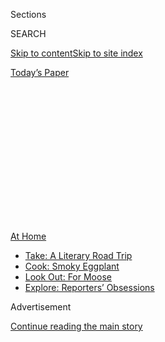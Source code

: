<div id="app">

<div>

<div>

<div>

<div class="NYTAppHideMasthead css-1q2w90k e1suatyy0">

<div class="section css-ui9rw0 e1suatyy2">

<div class="css-eph4ug er09x8g0">

<div class="css-6n7j50">

</div>

<span class="css-1dv1kvn">Sections</span>

<div class="css-10488qs">

<span class="css-1dv1kvn">SEARCH</span>

</div>

[Skip to content](#site-content)[Skip to site
index](#site-index)

</div>

<div class="css-10698na e1huz5gh0">

</div>

</div>

<div id="masthead-bar-one" class="section hasLinks css-15hmgas e1csuq9d3">

<div class="css-uqyvli e1csuq9d0">

</div>

<div class="css-1uqjmks e1csuq9d1">

</div>

<div class="css-9e9ivx">

[](https://myaccount.nytimes.com/auth/login?response_type=cookie&client_id=vi)

</div>

<div class="css-1bvtpon e1csuq9d2">

[Today’s
Paper](https://www.nytimes.com/section/todayspaper)

</div>

</div>

</div>

</div>

<div data-aria-hidden="false">

<div id="site-content" data-role="main">

<div>

<div class="css-1aor85t" style="opacity:0.000000001;z-index:-1;visibility:hidden">

<div class="css-1hqnpie">

<div class="css-epjblv">

<span class="css-100wwgy">A Portuguese Artist’s Chilled Tomato
Soup</span>

</div>

<div class="css-k008qs">

<div class="css-o5pzib">

<span class="css-18z7m18"></span>

<div>

</div>

</div>

<span class="css-1n6z4y">https://nyti.ms/2BaiqLd</span>

<div class="css-1705lsu">

<div class="css-4xjgmj">

<div class="css-4skfbu" data-role="toolbar" data-aria-label="Social Media Share buttons, Save button, and Comments Panel with current comment count" data-testid="share-tools">

  - 
  - 
  - 
  - 
    
    <div class="css-6n7j50">
    
    </div>

  - 

</div>

</div>

</div>

</div>

</div>

</div>

<div id="NYT_TOP_BANNER_REGION" class="css-13pd83m">

<div>

<div id="maps-athome-menu" class="section interactive-content interactive-size-medium css-1edisqu">

<div class="css-17ih8de interactive-body">

<div class="at-home-nav__innerContainer">

<div class="at-home-nav__title">

[At
Home](https://www.nytimes.com/spotlight/at-home?action=click&pgtype=Article&state=default&region=TOP_BANNER&context=at_home_menu)

</div>

  - [Take: A Literary Road
    Trip](https://www.nytimes.com/2020/07/28/books/time-for-a-literary-road-trip.html?action=click&pgtype=Article&state=default&region=TOP_BANNER&context=at_home_menu)
  - [Cook: Smoky
    Eggplant](https://www.nytimes.com/2020/07/29/magazine/bored-with-your-home-cooking-some-smoky-eggplant-will-fix-that.html?action=click&pgtype=Article&state=default&region=TOP_BANNER&context=at_home_menu)
  - [Look Out: For
    Moose](https://www.nytimes.com/2020/07/27/travel/moose-michigan-isle-royale.html?action=click&pgtype=Article&state=default&region=TOP_BANNER&context=at_home_menu)
  - [Explore: Reporters’
    Obsessions](https://www.nytimes.com/interactive/2020/at-home/even-more-reporters-editors-diaries-lists-recommendations.html?action=click&pgtype=Article&state=default&region=TOP_BANNER&context=at_home_menu)

</div>

</div>

</div>

</div>

</div>

<div id="top-wrapper" class="css-1sy8kpn">

<div id="top-slug" class="css-l9onyx">

Advertisement

</div>

[Continue reading the main
story](#after-top)

<div class="ad top-wrapper" style="text-align:center;height:100%;display:block;min-height:250px">

<div id="top" class="place-ad" data-position="top" data-size-key="top">

</div>

</div>

<div id="after-top">

</div>

</div>

<div>

<div id="sponsor-wrapper" class="css-1hyfx7x">

<div id="sponsor-slug" class="css-19vbshk">

Supported by

</div>

[Continue reading the main
story](#after-sponsor)

<div id="sponsor" class="ad sponsor-wrapper" style="text-align:center;height:100%;display:block">

</div>

<div id="after-sponsor">

</div>

</div>

<div class="css-186x18t">

One Good Meal

</div>

<div class="css-1vkm6nb ehdk2mb0">

# A Portuguese Artist’s Chilled Tomato Soup

</div>

For a simple lunch or dinner, Vanessa Barragão often makes arjamolho,
which is healthy, flavorful and perfect for summer.

<div class="css-79elbk" data-testid="photoviewer-wrapper">

<div class="css-z3e15g" data-testid="photoviewer-wrapper-hidden">

</div>

<div class="css-1a48zt4 ehw59r15" data-testid="photoviewer-children">

![<span class="css-1l9o2ey e13ogyst0" data-aria-hidden="true">You can
portion your arjamolho into small bowls if you’re using it as a side
dish. Though you might be tempted to eat straight from the serving
bowl.</span><span class="css-1nlbvxy e1z0qqy90" itemprop="copyrightHolder"><span class="css-1ly73wi e1tej78p0">Credit...</span><span><span>Pedro
Guimarães</span></span></span>](https://static01.nyt.com/images/2020/07/15/t-magazine/15tmag-barragao-03/15tmag-barragao-03-articleLarge.jpg?quality=75&auto=webp&disable=upscale)

</div>

</div>

<div class="css-18e8msd">

<div class="css-vp77d3 epjyd6m0">

<div class="css-1baulvz">

By <span class="css-1baulvz last-byline" itemprop="name">Nick
Marino</span>

</div>

</div>

  - July 17,
    2020

  - 
    
    <div class="css-4xjgmj">
    
    <div class="css-d8bdto" data-role="toolbar" data-aria-label="Social Media Share buttons, Save button, and Comments Panel with current comment count" data-testid="share-tools">
    
      - 
      - 
      - 
      - 
        
        <div class="css-6n7j50">
        
        </div>
    
      - 
    
    </div>
    
    </div>

</div>

</div>

<div class="section meteredContent css-1r7ky0e" name="articleBody" itemprop="articleBody">

<div class="css-1fanzo5 StoryBodyCompanionColumn">

<div class="css-53u6y8">

*In “*[*One Good
Meal*](https://www.nytimes.com/column/one-good-meal?module=inline)*,” we
ask cooking-inclined creative people to share the story behind a
favorite dish they actually make and eat at home on a regular basis —
and not just when they’re trying to impress.*

When summer hits the Iberian Peninsula, everyone starts eating cold
tomato soup. Spaniards, of course, prepare gazpacho — the pinkish purée
that’s often served smooth enough to be drunk like a shot. Meanwhile,
across the border, the Portuguese make *arjamolho*, which is essentially
gazpacho’s fraternal twin. The key difference is the texture,
arjamolho’s being similar to a that of a chunky salsa; it’s a rustic
dish often served alongside other local staples such as grilled
sardines. But for the 28-year-old textile artist [Vanessa
Barragão](https://www.instagram.com/vanessabarragao_work/?hl=en), a
native of the seaside Algarve region of southern Portugal, arjamolho is
the main course. “It’s like a soup,” she says, “but at the same time a
salad.”

</div>

</div>

<div>

</div>

<div class="css-79elbk" data-testid="photoviewer-wrapper">

<div class="css-z3e15g" data-testid="photoviewer-wrapper-hidden">

</div>

<div class="css-1a48zt4 ehw59r15" data-testid="photoviewer-children">

![<span class="css-1l9o2ey e13ogyst0" data-aria-hidden="true">The
Portuguese textile artist Vanessa Barragão, back in her hometown of
Albufeira.</span><span class="css-1nlbvxy e1z0qqy90" itemprop="copyrightHolder"><span class="css-1ly73wi e1tej78p0">Credit...</span><span>Pedro
Guimarães</span></span>](https://static01.nyt.com/images/2020/07/15/t-magazine/15tmag-barragao/15tmag-barragao-articleLarge.jpg?quality=75&auto=webp&disable=upscale)

</div>

</div>

<div class="css-1fanzo5 StoryBodyCompanionColumn">

<div class="css-53u6y8">

Over the past four years, Barragão — a trained fashion designer who
realized, while receiving her master’s degree in fashion design at
Lisbon University, that she didn’t want to make garments after all — has
become one of her country’s most in-demand young artists. “I decided,
‘O.K., this is not for clothes but mostly to put on the wall,’” she
recalls. **** Her work since then has focused on tapestries and rugs,
which she makes using materials discarded from textile-industry
factories. For her tapestries, she works atop a jute canvas, applying
the threads via latch hook, needle felt, macramé and crochet until they
resemble the vibrant, varied landscape of a coral reef. Her [signature
piece](https://www.thisiscolossal.com/2019/07/vanessa-barragao-world-tapestry/)thus
far is also a map of the world; it hangs, at more than six feet high and
nearly 20 feet long, in London’s Heathrow Airport and took Barragão five
months to complete. She’s currently finishing another large tapestry for
the 3HB Hotel, soon to open in the Portuguese city of Faro, just down
the shore from Albufeira, where she was born and recently returned. “I
had 10 years living out of here,” she says from her light-filled studio
near the coast. “I lived in Lisbon and then I decided to go to Porto and
then thought, ‘I’m done.’” Her reasons for going back were simple: Less
traffic. More time to work. Sunny weather. “I can walk everywhere,” she
says. “I have the beach. It’s a better life.”

</div>

</div>

<div class="css-1fanzo5 StoryBodyCompanionColumn">

<div class="css-53u6y8">

She also has her family; her mother and grandmothers have worked
alongside her on artworks, as has her younger sister Telma, who manages
Barragão’s studio. (Telma also grows tomatoes, which proves especially
useful during arjamolho season.) Barragão has realized that she doesn’t
need the big city in order to do her work — “Instagram is the main way
people find me,” she says — and with a schedule booked more than a year
in advance, she’s hardly hurting for clients. In a moment of worldwide
hunkering down, she has found what so many of us seek: success and
tranquillity, close to home.

</div>

</div>

<div class="css-79elbk" data-testid="photoviewer-wrapper">

<div class="css-z3e15g" data-testid="photoviewer-wrapper-hidden">

</div>

<div class="css-1a48zt4 ehw59r15" data-testid="photoviewer-children">

<div class="css-1xdhyk6 erfvjey0">

<span class="css-1ly73wi e1tej78p0">Image</span>

<div class="css-zjzyr8">

<div data-testid="lazyimage-container" style="height:290px">

</div>

</div>

</div>

<span class="css-1l9o2ey e13ogyst0" data-aria-hidden="true">Like most of
the best summer dishes, this one has just a few
ingredients. </span><span class="css-1nlbvxy e1z0qqy90" itemprop="copyrightHolder"><span class="css-1ly73wi e1tej78p0">Credit...</span><span>Pedro
Guimarães</span></span>

</div>

</div>

<div class="css-1fanzo5 StoryBodyCompanionColumn">

<div class="css-53u6y8">

### Vanessa’s Arjamolho

  - 5 ripe tomatoes, peeled and diced

  - 1 onion, minced

  - 2 garlic cloves, minced

  - Cucumber, minced (optional)

  - 3 tablespoons olive oil

  - 3 tablespoons vinegar

  - 1 tablespoon salt

  - Oregano (to taste)

  - 1 loaf stale sourdough bread, cut into one-inch cubes

1\. Place cut tomatoes in a large bowl, followed by the onion, garlic
and (if using) cucumber. Lightly mash together with your hand. Season
with oil, vinegar, oregano and salt. Taste and adjust if needed.

2\. Pour about four cups cold water into the bowl until it has the
consistency of a light soup. Stir. Taste again to check the seasoning.

</div>

</div>

<div class="css-1fanzo5 StoryBodyCompanionColumn">

<div class="css-53u6y8">

3\. Serve with the bread cubes, stirring them in like croutons. The goal
is to have a chunky texture without letting the bread get too soggy.

</div>

</div>

<div>

</div>

</div>

<div>

</div>

<div>

</div>

<div>

</div>

<div>

<div id="bottom-wrapper" class="css-1ede5it">

<div id="bottom-slug" class="css-l9onyx">

Advertisement

</div>

[Continue reading the main
story](#after-bottom)

<div id="bottom" class="ad bottom-wrapper" style="text-align:center;height:100%;display:block;min-height:90px">

</div>

<div id="after-bottom">

</div>

</div>

</div>

</div>

</div>

## Site Index

<div>

</div>

## Site Information Navigation

  - [© <span>2020</span> <span>The New York Times
    Company</span>](https://help.nytimes.com/hc/en-us/articles/115014792127-Copyright-notice)

<!-- end list -->

  - [NYTCo](https://www.nytco.com/)
  - [Contact
    Us](https://help.nytimes.com/hc/en-us/articles/115015385887-Contact-Us)
  - [Work with us](https://www.nytco.com/careers/)
  - [Advertise](https://nytmediakit.com/)
  - [T Brand Studio](http://www.tbrandstudio.com/)
  - [Your Ad
    Choices](https://www.nytimes.com/privacy/cookie-policy#how-do-i-manage-trackers)
  - [Privacy](https://www.nytimes.com/privacy)
  - [Terms of
    Service](https://help.nytimes.com/hc/en-us/articles/115014893428-Terms-of-service)
  - [Terms of
    Sale](https://help.nytimes.com/hc/en-us/articles/115014893968-Terms-of-sale)
  - [Site
    Map](https://spiderbites.nytimes.com)
  - [Help](https://help.nytimes.com/hc/en-us)
  - [Subscriptions](https://www.nytimes.com/subscription?campaignId=37WXW)

</div>

</div>

</div>

</div>
